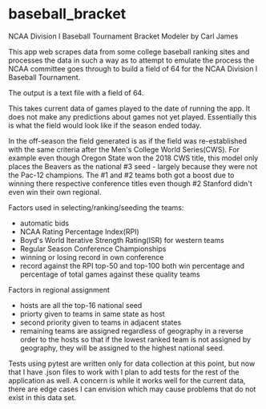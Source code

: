 # baseball_bracket
NCAA Division I Baseball Tournament Bracket Modeler
by Carl James

This app web scrapes data from some college baseball ranking sites and
processes the data in such a way as to attempt to emulate the
process the NCAA committee goes through to build a field of
64 for the NCAA Division I Baseball Tournament.

The output is a text file with a field of 64.

This takes current data of games played to the date of running the
app. It does not make any predictions about games not yet played.
Essentially this is what the field would look like if the season ended today.

In the off-season the field generated is as if the field was re-established
with the same criteria after the Men's College World Series(CWS). 
For example
even though Oregon State won the 2018 CWS title, this model only places
the Beavers as the national #3 seed - largely because they were
not the Pac-12 champions. The #1 and #2 teams both got a boost due to winning
there respective conference titles even though #2 Stanford didn't even win
their own regional.

Factors used in selecting/ranking/seeding the teams:
- automatic bids
- NCAA Rating Percentage Index(RPI)
- Boyd's World Iterative Strength Rating(ISR) for western teams
- Regular Season Conference Championships
- winning or losing record in own conference
- record against the RPI top-50 and top-100 both win percentage
and percentage of total games against these quality teams

Factors in regional assignment
- hosts are all the top-16 national seed
- priorty given to teams in same state as host
- second priority given to teams in adjacent states
- remaining teams are assigned regardless of geography in
a reverse order to the hosts so that if the lowest ranked team
is not assigned by geography, they will be assigned to
the highest national seed.


Tests using pytest are written only for data collection at this point,
but now that I have .json files to work with I plan to add tests for
the rest of the application as well. A concern is while it works well
for the current data, there are edge cases I can envision 
which may cause problems that do not exist in this data set.
